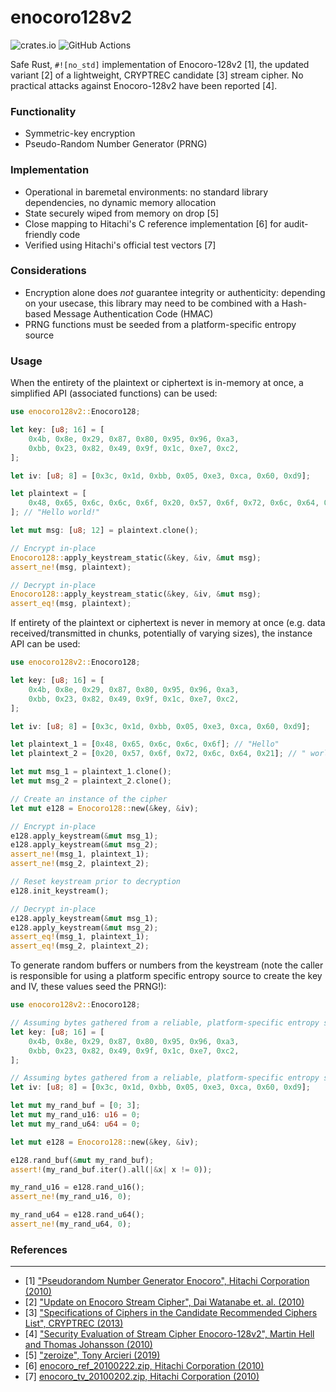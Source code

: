 # enocoro128v2

![crates.io](https://img.shields.io/crates/v/enocoro128v2.svg)
![GitHub Actions](https://github.com/entropy-security/enocoro128v2/workflows/Test/badge.svg)

Safe Rust, `#![no_std]` implementation of Enocoro-128v2 [1], the updated variant [2] of a lightweight, CRYPTREC candidate [3] stream cipher.
No practical attacks against Enocoro-128v2 have been reported [4].

### Functionality

* Symmetric-key encryption
* Pseudo-Random Number Generator (PRNG)

### Implementation

* Operational in baremetal environments: no standard library dependencies, no dynamic memory allocation
* State securely wiped from memory on drop [5]
* Close mapping to Hitachi's C reference implementation [6] for audit-friendly code
* Verified using Hitachi's official test vectors [7]

### Considerations

* Encryption alone does *not* guarantee integrity or authenticity: depending on your usecase, this library may need to be combined with a Hash-based Message Authentication Code (HMAC)
* PRNG functions must be seeded from a platform-specific entropy source

### Usage

When the entirety of the plaintext or ciphertext is in-memory at once, a simplified API (associated functions) can be used:

```rust
use enocoro128v2::Enocoro128;

let key: [u8; 16] = [
    0x4b, 0x8e, 0x29, 0x87, 0x80, 0x95, 0x96, 0xa3,
    0xbb, 0x23, 0x82, 0x49, 0x9f, 0x1c, 0xe7, 0xc2,
];

let iv: [u8; 8] = [0x3c, 0x1d, 0xbb, 0x05, 0xe3, 0xca, 0x60, 0xd9];

let plaintext = [
    0x48, 0x65, 0x6c, 0x6c, 0x6f, 0x20, 0x57, 0x6f, 0x72, 0x6c, 0x64, 0x21,
]; // "Hello world!"

let mut msg: [u8; 12] = plaintext.clone();

// Encrypt in-place
Enocoro128::apply_keystream_static(&key, &iv, &mut msg);
assert_ne!(msg, plaintext);

// Decrypt in-place
Enocoro128::apply_keystream_static(&key, &iv, &mut msg);
assert_eq!(msg, plaintext);
```

If entirety of the plaintext or ciphertext is never in memory at once (e.g. data received/transmitted in chunks, potentially of varying sizes), the instance API can be used:

```rust
use enocoro128v2::Enocoro128;

let key: [u8; 16] = [
    0x4b, 0x8e, 0x29, 0x87, 0x80, 0x95, 0x96, 0xa3,
    0xbb, 0x23, 0x82, 0x49, 0x9f, 0x1c, 0xe7, 0xc2,
];

let iv: [u8; 8] = [0x3c, 0x1d, 0xbb, 0x05, 0xe3, 0xca, 0x60, 0xd9];

let plaintext_1 = [0x48, 0x65, 0x6c, 0x6c, 0x6f]; // "Hello"
let plaintext_2 = [0x20, 0x57, 0x6f, 0x72, 0x6c, 0x64, 0x21]; // " world!"

let mut msg_1 = plaintext_1.clone();
let mut msg_2 = plaintext_2.clone();

// Create an instance of the cipher
let mut e128 = Enocoro128::new(&key, &iv);

// Encrypt in-place
e128.apply_keystream(&mut msg_1);
e128.apply_keystream(&mut msg_2);
assert_ne!(msg_1, plaintext_1);
assert_ne!(msg_2, plaintext_2);

// Reset keystream prior to decryption
e128.init_keystream();

// Decrypt in-place
e128.apply_keystream(&mut msg_1);
e128.apply_keystream(&mut msg_2);
assert_eq!(msg_1, plaintext_1);
assert_eq!(msg_2, plaintext_2);
```

To generate random buffers or numbers from the keystream (note the caller is responsible for using a platform specific entropy source to
create the key and IV, these values seed the PRNG!):

```rust
use enocoro128v2::Enocoro128;

// Assuming bytes gathered from a reliable, platform-specific entropy source
let key: [u8; 16] = [
    0x4b, 0x8e, 0x29, 0x87, 0x80, 0x95, 0x96, 0xa3,
    0xbb, 0x23, 0x82, 0x49, 0x9f, 0x1c, 0xe7, 0xc2,
];

// Assuming bytes gathered from a reliable, platform-specific entropy source
let iv: [u8; 8] = [0x3c, 0x1d, 0xbb, 0x05, 0xe3, 0xca, 0x60, 0xd9];

let mut my_rand_buf = [0; 3];
let mut my_rand_u16: u16 = 0;
let mut my_rand_u64: u64 = 0;

let mut e128 = Enocoro128::new(&key, &iv);

e128.rand_buf(&mut my_rand_buf);
assert!(my_rand_buf.iter().all(|&x| x != 0));

my_rand_u16 = e128.rand_u16();
assert_ne!(my_rand_u16, 0);

my_rand_u64 = e128.rand_u64();
assert_ne!(my_rand_u64, 0);
```

### References
---

* [1] ["Pseudorandom Number Generator Enocoro", Hitachi Corporation (2010)](https://www.hitachi.com/rd/yrl/crypto/enocoro/index.html)
* [2] ["Update on Enocoro Stream Cipher", Dai Watanabe et. al. (2010)](https://ieeexplore.ieee.org/document/5649627)
* [3] ["Specifications of Ciphers in the Candidate Recommended Ciphers List", CRYPTREC (2013)](https://www.cryptrec.go.jp/en/method.html)
* [4] ["Security Evaluation of Stream Cipher Enocoro-128v2", Martin Hell and Thomas Johansson (2010)](https://www.cryptrec.go.jp/exreport/cryptrec-ex-2008-2010.pdf)
* [5] ["zeroize", Tony Arcieri (2019)](https://crates.io/crates/zeroize)
* [6] [enocoro_ref_20100222.zip, Hitachi Corporation (2010)](https://www.hitachi.com/rd/yrl/crypto/enocoro/enocoro_ref_20100222.zip)
* [7] [enocoro_tv_20100202.zip, Hitachi Corporation (2010)](https://www.hitachi.com/rd/yrl/crypto/enocoro/enocoro_ref_20100222.zip)
